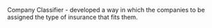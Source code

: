 Company Classifier - developed a way in which the companies to be assigned the type of insurance that fits them.
